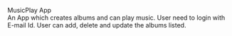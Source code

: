 MusicPlay App<br>
An App which creates albums and can play music. User need to login with E-mail Id.
User can add, delete and update the albums listed.
